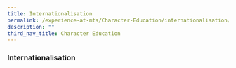 ```yaml
---
title: Internationalisation
permalink: /experience-at-mts/Character-Education/internationalisation/
description: ""
third_nav_title: Character Education
---
```

### Internationalisation

